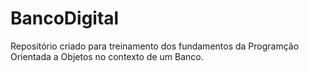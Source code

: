 # BancoDigital
Repositório criado para treinamento dos fundamentos da Programção Orientada a Objetos no contexto de um Banco.
